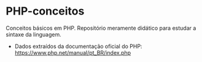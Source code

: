 # PHP-conceitos
 Conceitos básicos em PHP. Repositório meramente didático para estudar a sintaxe da linguagem.
 
 - Dados extraídos da documentação oficial do PHP: https://www.php.net/manual/pt_BR/index.php
